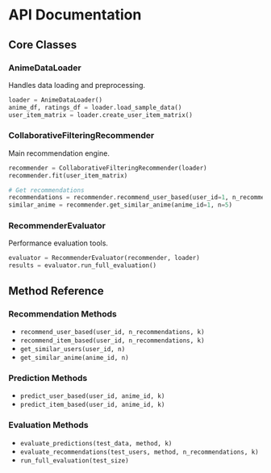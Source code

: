 # API Documentation

## Core Classes

### AnimeDataLoader

Handles data loading and preprocessing.

```python
loader = AnimeDataLoader()
anime_df, ratings_df = loader.load_sample_data()
user_item_matrix = loader.create_user_item_matrix()
```

### CollaborativeFilteringRecommender

Main recommendation engine.

```python
recommender = CollaborativeFilteringRecommender(loader)
recommender.fit(user_item_matrix)

# Get recommendations
recommendations = recommender.recommend_user_based(user_id=1, n_recommendations=5)
similar_anime = recommender.get_similar_anime(anime_id=1, n=5)
```

### RecommenderEvaluator

Performance evaluation tools.

```python
evaluator = RecommenderEvaluator(recommender, loader)
results = evaluator.run_full_evaluation()
```

## Method Reference

### Recommendation Methods
- `recommend_user_based(user_id, n_recommendations, k)`
- `recommend_item_based(user_id, n_recommendations, k)`
- `get_similar_users(user_id, n)`
- `get_similar_anime(anime_id, n)`

### Prediction Methods
- `predict_user_based(user_id, anime_id, k)`
- `predict_item_based(user_id, anime_id, k)`

### Evaluation Methods
- `evaluate_predictions(test_data, method, k)`
- `evaluate_recommendations(test_users, method, n_recommendations, k)`
- `run_full_evaluation(test_size)`
